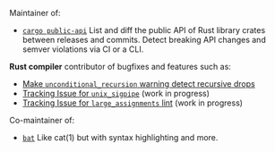 Maintainer of:

* [`cargo public-api`](https://github.com/Enselic/cargo-public-api) List and diff the public API of Rust library crates between releases and commits. Detect breaking API changes and semver violations via CI or a CLI.

**Rust compiler** contributor of bugfixes and features such as:

* [Make `unconditional_recursion` warning detect recursive drops](https://github.com/rust-lang/rust/pull/113902)
* [Tracking Issue for `unix_sigpipe`](https://github.com/rust-lang/rust/issues/97889) (work in progress)
* [Tracking Issue for `large_assignments` lint](https://github.com/rust-lang/rust/issues/83518) (work in progress)

Co-maintainer of:

* [`bat`](https://github.com/sharkdp/bat) Like cat(1) but with syntax highlighting and more.
